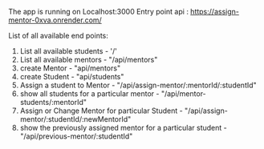 The app is running on Localhost:3000
Entry point api : https://assign-mentor-0xva.onrender.com/

List of all available end points:

1. List all available students - '/'
2. List all available mentors - "/api/mentors"
3. create Mentor - "api/mentors"
4. create Student - "api/students"
5. Assign a student to Mentor - "/api/assign-mentor/:mentorId/:studentId"
7. show all students for a particular mentor - "/api/mentor-students/:mentorId"
8. Assign or Change Mentor for particular Student - "/api/assign-mentor/:studentId/:newMentorId"
9. show the previously assigned mentor for a particular student - "/api/previous-mentor/:studentId"